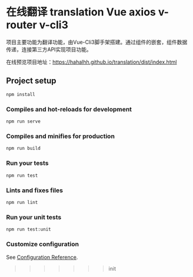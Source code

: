 # 在线翻译 translation Vue axios v-router v-cli3

项目主要功能为翻译功能，由Vue-Cli3脚手架搭建。通过组件的嵌套，组件数据传递，连接第三方API实现项目功能。


在线预览项目地址：https://hahalhh.github.io/translation/dist/index.html

## Project setup
```
npm install
```

### Compiles and hot-reloads for development
```
npm run serve
```

### Compiles and minifies for production
```
npm run build
```

### Run your tests
```
npm run test
```

### Lints and fixes files
```
npm run lint
```

### Run your unit tests
```
npm run test:unit
```

### Customize configuration
See [Configuration Reference](https://cli.vuejs.org/config/).
>>>>>>> init
